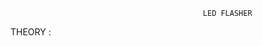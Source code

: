                                                LED FLASHER
                                               
THEORY : 
